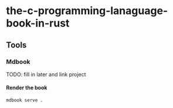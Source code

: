 # the-c-programming-lanaguage-book-in-rust

## Tools
### Mdbook
TODO: fill in later and link project
#### Render the book
```
mdbook serve .
```
